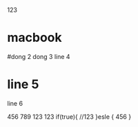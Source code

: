 123
# macbook
#dong 2
 dong 3
 line 4
# line 5
 line 6

456
789
123
123
if(true){
//123
}esle {
456
}
